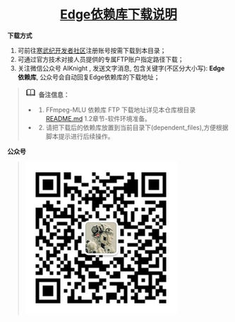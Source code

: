 <p align="center">
    <a href="https://github.com/CambriconKnight/dev-env-ubuntu/tree/master/edge/dependent_files">
        <h1 align="center">Edge依赖库下载说明</h1>
    </a>
</p>


**下载方式**

1. 可前往[寒武纪开发者社区](https://developer.cambricon.com)注册账号按需下载到本目录；
2. 可通过官方技术对接人员提供的专属FTP账户指定路径下载；
3. 关注微信公众号 AIKnight , 发送文字消息, 包含关键字(不区分大小写): **Edge依赖库**, 公众号会自动回复Edge依赖库的下载地址；

>![](../../res/note.gif) **备注信息：**
>- 1. FFmpeg-MLU 依赖库 FTP 下载地址详见本仓库根目录[README.md](../README.md) 1.2章节-软件环境准备。
>- 2. 请把下载后的依赖库放置到当前目录下(dependent_files),方便根据脚本提示进行后续操作。

**公众号**
>![](../../res/aiknight_wechat_344.jpg)

